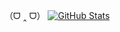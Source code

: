 （ᗜ ‸ ᗜ）
[![GitHub Stats](https://github-readme-stats.vercel.app/api?username=WhaleFallOf52Hz&count_private=true&show_icons=true&line_height=20&theme=catppuccin_latte)](https://github.com/anuraghazra/github-readme-stats)

